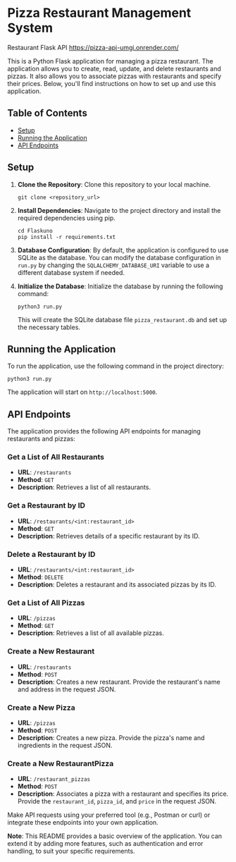 # Pizza Restaurant Management System
Restaurant Flask API
https://pizza-api-umgi.onrender.com/

This is a Python Flask application for managing a pizza restaurant. The application allows you to create, read, update, and delete restaurants and pizzas. It also allows you to associate pizzas with restaurants and specify their prices. Below, you'll find instructions on how to set up and use this application.

## Table of Contents
- [Setup](#setup)
- [Running the Application](#running-the-application)
- [API Endpoints](#api-endpoints)

## Setup

1. **Clone the Repository**: Clone this repository to your local machine.

    ```
    git clone <repository_url>
    ```

2. **Install Dependencies**: Navigate to the project directory and install the required dependencies using pip.

    ```
    cd Flaskuno
    pip install -r requirements.txt
    ```

3. **Database Configuration**: By default, the application is configured to use SQLite as the database. You can modify the database configuration in `run.py` by changing the `SQLALCHEMY_DATABASE_URI` variable to use a different database system if needed.

4. **Initialize the Database**: Initialize the database by running the following command:

    ```
    python3 run.py
    ```

    This will create the SQLite database file `pizza_restaurant.db` and set up the necessary tables.

## Running the Application

To run the application, use the following command in the project directory:

```
python3 run.py
```

The application will start on `http://localhost:5000`.

## API Endpoints

The application provides the following API endpoints for managing restaurants and pizzas:

### Get a List of All Restaurants

- **URL**: `/restaurants`
- **Method**: `GET`
- **Description**: Retrieves a list of all restaurants.

### Get a Restaurant by ID

- **URL**: `/restaurants/<int:restaurant_id>`
- **Method**: `GET`
- **Description**: Retrieves details of a specific restaurant by its ID.

### Delete a Restaurant by ID

- **URL**: `/restaurants/<int:restaurant_id>`
- **Method**: `DELETE`
- **Description**: Deletes a restaurant and its associated pizzas by its ID.

### Get a List of All Pizzas

- **URL**: `/pizzas`
- **Method**: `GET`
- **Description**: Retrieves a list of all available pizzas.

### Create a New Restaurant

- **URL**: `/restaurants`
- **Method**: `POST`
- **Description**: Creates a new restaurant. Provide the restaurant's name and address in the request JSON.

### Create a New Pizza

- **URL**: `/pizzas`
- **Method**: `POST`
- **Description**: Creates a new pizza. Provide the pizza's name and ingredients in the request JSON.

### Create a New RestaurantPizza

- **URL**: `/restaurant_pizzas`
- **Method**: `POST`
- **Description**: Associates a pizza with a restaurant and specifies its price. Provide the `restaurant_id`, `pizza_id`, and `price` in the request JSON.

Make API requests using your preferred tool (e.g., Postman or curl) or integrate these endpoints into your own application.

**Note**: This README provides a basic overview of the application. You can extend it by adding more features, such as authentication and error handling, to suit your specific requirements.
